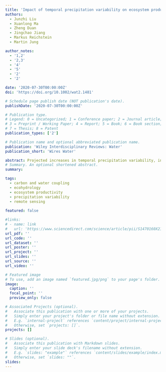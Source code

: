 ```yaml
---
title: 'Impact of temporal precipitation variability on ecosystem productivity'
authors:
  - Junzhi Liu
  - Xuanlong Ma
  - Zheng Duan
  - Jingchao Jiang
  - Markus Reichstein
  - Martin Jung

author_notes:
  - '1,2'
  - '2,3'
  - '4'
  - '5'
  - '2'
  - '2'

date: '2020-07-30T00:00:00Z'
doi: 'https://doi.org/10.1002/wat2.1481'

# Schedule page publish date (NOT publication's date).
publishDate: '2020-07-30T00:00:00Z'

# Publication type.
# Legend: 0 = Uncategorized; 1 = Conference paper; 2 = Journal article;
# 3 = Preprint / Working Paper; 4 = Report; 5 = Book; 6 = Book section;
# 7 = Thesis; 8 = Patent
publication_types: ['2']

# Publication name and optional abbreviated publication name.
publication: 'Wiley Interdisciplinary Reviews: Water'
publication_short: 'Wires Water'

abstract: Projected increases in temporal precipitation variability, including intra-annual and interannual variability, will likely have important impacts on terrestrial ecosystem productivity. The direction and magnitude of these impacts and how they vary across biomes, however, remain largely uncertain. Here, we review published literature that investigated the effect of different characteristics of temporal precipitation variability on vegetation productivity. We first reviewed commonly used methods, including manipulation experiments, process-based modeling, and data-driven analysis, and further discussed their strengths and limitations. Then, we summarized state-of-the-art research on this topic by categorizing the results based on the characteristics of temporal precipitation variability. Given the same amount of growing season precipitation, a more extreme precipitation regime, characterized as fewer but larger precipitation events, tends to have a negative impact on vegetation productivity of most ecosystems except xeric grasslands and wet-cold forests. Precipitation in the early growing season was found to be particularly important to vegetation productivity. Greater interannual precipitation variability tends to decrease vegetation productivity, but the reported patterns are complex, as both concave-up and concave-down precipitation-productivity relations were found. Despite the progress made so far, critical challenges and knowledge gaps remain, such as the global-scale impacts across different biomes, the role of biological adaption, and the contribution of individual precipitation events. Future research needs to combine manipulation experiments across a broad spectrum of ecosystem types and environmental gradients with model-data integration strategies to disentangle the interactions between abiotic and biotic factors controlling vegetation responses to precipitation variability.
# Summary. An optional shortened abstract.
summary: 

tags:
  - carbon and water coupling
  - ecohydrology
  - ecosystem productivity
  - precipitation variability
  - remote sensing
  
featured: false

#links:
# - name: link
#   url: 'https://www.sciencedirect.com/science/article/pii/S1470160X21006658'
url_pdf: ''
url_code: ''
url_dataset: ''
url_poster: ''
url_project: ''
url_slides: ''
url_source: ''
url_video: ''

# Featured image
# To use, add an image named `featured.jpg/png` to your page's folder.
image:
  caption: ''
  focal_point: ''
  preview_only: false

# Associated Projects (optional).
#   Associate this publication with one or more of your projects.
#   Simply enter your project's folder or file name without extension.
#   E.g. `internal-project` references `content/project/internal-project/index.md`.
#   Otherwise, set `projects: []`.
projects: []

# Slides (optional).
#   Associate this publication with Markdown slides.
#   Simply enter your slide deck's filename without extension.
#   E.g. `slides: "example"` references `content/slides/example/index.md`.
#   Otherwise, set `slides: ""`.
slides:
---
```


